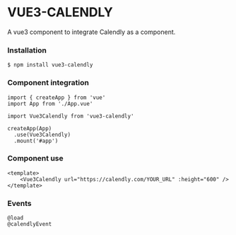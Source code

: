 # VUE3-CALENDLY

A vue3 component to integrate Calendly as a component.

### Installation

```
$ npm install vue3-calendly
```

### Component integration

```
import { createApp } from 'vue'
import App from './App.vue'

import Vue3Calendly from 'vue3-calendly'

createApp(App)
  .use(Vue3Calendly)
  .mount('#app')
  ```

### Component use

```
<template>
    <Vue3Calendly url="https://calendly.com/YOUR_URL" :height="600" />
</template>
```

### Events
```
@load
@calendlyEvent
```
